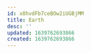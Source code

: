 ```yaml
---
id: x8hvdFb7ceBOw2iUGBjMM
title: Earth
desc: ''
updated: 1639762693866
created: 1639762693866
---
```


